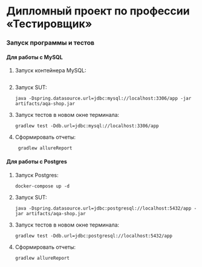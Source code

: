 # Дипломный проект по профессии «Тестировщик»

### Запуск программы и тестов
#### Для работы с MySQL

1. Запуск контейнера MySQL:
    ```docker-compose up -d
    
    ```
1. Запуск SUT:
    ```
    java -Dspring.datasource.url=jdbc:mysql://localhost:3306/app -jar artifacts/aqa-shop.jar
    ```
1. Запуск тестов в новом окне терминала:
    ```
    gradlew test -Ddb.url=jdbc:mysql://localhost:3306/app
    ```   
 1. Сформировать отчеты:
    ```
     gradlew allureReport
    ```

#### Для работы с Postgres
1. Запуск Postgres:
    ```
    docker-compose up -d
    ```
1. Запуск SUT:
    ```
    java -Dspring.datasource.url=jdbc:postgresql://localhost:5432/app -jar artifacts/aqa-shop.jar
    ```
1. Запуск тестов в новом окне терминала:
    ```
    gradlew test -Ddb.url=jdbc:postgresql://localhost:5432/app
    ```   
1. Сформировать отчеты:
   ```
   gradlew allureReport
   ```
